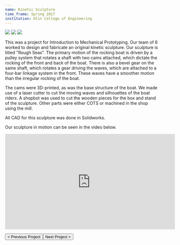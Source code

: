 ```yaml
---
name: Kinetic Sculpture
time_frame: Spring 2017
institution: Olin College of Engineering
---
```

<div class="oohbaby">
  <img class="posterboy myImages" id="myImg" src="/imgs/kinetic_2.PNG">
  <img class="posterboy myImages" id="myImg" src="/imgs/kinetic_3.PNG">
  <img class="posterboy myImages" id="myImg" src="/imgs/kinetic_1.JPG">
</div>

This was a project for Introduction to Mechanical Prototyping. Our team of 6 worked to design and fabricate an original kinetic sculpture. Our sculpture is titled "Rough Seas". The primary motion of the rocking boat is driven by a pulley system that rotates a shaft with two cams attached, which dictate the rocking of the front and back of the boat. There is also a bevel gear on the same shaft, which rotates a gear driving the waves, which are attached to a four-bar linkage system in the front. These waves have a smoother motion than the irregular rocking of the boat.

The cams were 3D-printed, as was the base structure of the boat. We made use of a laser cutter to cut the moving waves and silhouettes of the boat riders. A shopbot was used to cut the wooden pieces for the box and stand of the sculpture. Other parts were either COTS or machined in the shop using the mill.

All CAD for this sculpture was done in Solidworks.

Our sculpture in motion can be seen in the video below.

<div class="video">
  <iframe width="560" height="315" src="https://www.youtube.com/embed/zGNJS_HL5ls?rel=0" frameborder="0" allow="accelerometer; autoplay; encrypted-media; gyroscope; picture-in-picture" allowfullscreen></iframe>
</div>

<button class="prev" onclick="window.location.href = '/projects/ugy4s0_origami_glider.html';"> < Previous Project</button><button class="next" onclick="window.location.href = '/projects/ugy4s2_color_sensor.html';">Next Project > </button>
